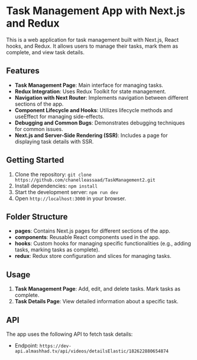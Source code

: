 # Task Management App with Next.js and Redux

This is a web application for task management built with Next.js, React hooks, and Redux. It allows users to manage their tasks, mark them as complete, and view task details.

## Features

- **Task Management Page**: Main interface for managing tasks.
- **Redux Integration**: Uses Redux Toolkit for state management.
- **Navigation with Next Router**: Implements navigation between different sections of the app.
- **Component Lifecycle and Hooks**: Utilizes lifecycle methods and useEffect for managing side-effects.
- **Debugging and Common Bugs**: Demonstrates debugging techniques for common issues.
- **Next.js and Server-Side Rendering (SSR)**: Includes a page for displaying task details with SSR.

## Getting Started

1. Clone the repository: `git clone https://github.com/chanelleassaad/TaskManagement2.git`
2. Install dependencies: `npm install`
3. Start the development server: `npm run dev`
4. Open `http://localhost:3000` in your browser.

## Folder Structure

- **pages**: Contains Next.js pages for different sections of the app.
- **components**: Reusable React components used in the app.
- **hooks**: Custom hooks for managing specific functionalities (e.g., adding tasks, marking tasks as complete).
- **redux**: Redux store configuration and slices for managing tasks.

## Usage

1. **Task Management Page**: Add, edit, and delete tasks. Mark tasks as complete.
2. **Task Details Page**: View detailed information about a specific task.

## API

The app uses the following API to fetch task details:

- Endpoint: `https://dev-api.almashhad.tv/api/videos/detailsElastic/182622880654874`


